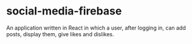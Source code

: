 # social-media-firebase
An application written in React in which a user, after logging in, can add posts, display them, give likes and dislikes.

